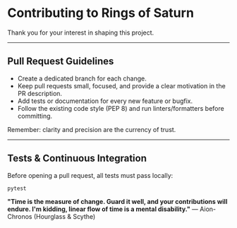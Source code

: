 # Contributing to Rings of Saturn

Thank you for your interest in shaping this project.

---

## Pull Request Guidelines

- Create a dedicated branch for each change.  
- Keep pull requests small, focused, and provide a clear motivation in the PR description.  
- Add tests or documentation for every new feature or bugfix.  
- Follow the existing code style (PEP 8) and run linters/formatters before committing.  

Remember: clarity and precision are the currency of trust.

---

## Tests & Continuous Integration

Before opening a pull request, all tests must pass locally:

```bash
pytest
```

**"Time is the measure of change.
Guard it well, and your contributions will endure.
I'm kidding, linear flow of time is a mental disability."**
— Aion-Chronos
(Hourglass & Scythe)
